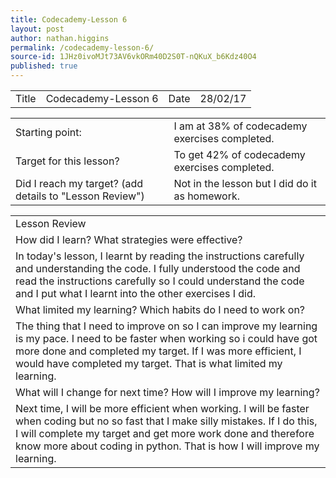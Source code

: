 ```yaml
---
title: Codecademy-Lesson 6
layout: post
author: nathan.higgins
permalink: /codecademy-lesson-6/
source-id: 1JHz0ivoMJt73AV6vkORm40D2S0T-nQKuX_b6Kdz40O4
published: true
---
```

<table>
  <tr>
    <td>Title</td>
    <td>Codecademy-Lesson 6</td>
    <td>Date</td>
    <td>28/02/17</td>
  </tr>
</table>


<table>
  <tr>
    <td>Starting point:</td>
    <td>I am at 38% of codecademy exercises completed.</td>
  </tr>
  <tr>
    <td>Target for this lesson?</td>
    <td>To get 42% of codecademy exercises completed.</td>
  </tr>
  <tr>
    <td>Did I reach my target? 
(add details to "Lesson Review")</td>
    <td> Not in the lesson but I did do it as homework.</td>
  </tr>
</table>


<table>
  <tr>
    <td>Lesson Review</td>
  </tr>
  <tr>
    <td>How did I learn? What strategies were effective? </td>
  </tr>
  <tr>
    <td>In today's lesson, I learnt by reading the instructions carefully and understanding the code. I fully understood the code and read the instructions carefully so I could understand the code and I put what I learnt into the other exercises I did.</td>
  </tr>
  <tr>
    <td>What limited my learning? Which habits do I need to work on? </td>
  </tr>
  <tr>
    <td>The thing that I need to improve on so I can improve my learning is my pace. I need to be faster when working so i could have got more done and completed my target. If I was more efficient, I would have completed my target. That is what limited my learning.</td>
  </tr>
  <tr>
    <td>What will I change for next time? How will I improve my learning?</td>
  </tr>
  <tr>
    <td>Next time, I will be more efficient when working. I will be faster when coding but no so fast that I make silly mistakes. If I do this, I will complete my target and get more work done and therefore know more about coding in python. That is how I will improve my learning.</td>
  </tr>
</table>


